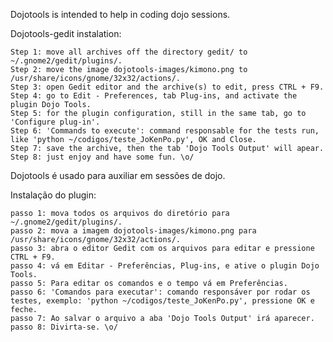 Dojotools is intended to help in coding dojo sessions.

Dojotools-gedit instalation:

    Step 1: move all archives off the directory gedit/ to ~/.gnome2/gedit/plugins/.
    Step 2: move the image dojotools-images/kimono.png to /usr/share/icons/gnome/32x32/actions/.
    Step 3: open Gedit editor and the archive(s) to edit, press CTRL + F9.
    Step 4: go to Edit - Preferences, tab Plug-ins, and activate the plugin Dojo Tools.
    Step 5: for the plugin configuration, still in the same tab, go to 'Configure plug-in'.
    Step 6: 'Commands to execute': command responsable for the tests run, like 'python ~/codigos/teste_JoKenPo.py', OK and Close.
    Step 7: save the archive, then the tab 'Dojo Tools Output' will apear.
    Step 8: just enjoy and have some fun. \o/

Dojotools é usado para auxiliar em sessões de dojo.

Instalação do plugin:

    passo 1: mova todos os arquivos do diretório para ~/.gnome2/gedit/plugins/.
    passo 2: mova a imagem dojotools-images/kimono.png para /usr/share/icons/gnome/32x32/actions/.
    passo 3: abra o editor Gedit com os arquivos para editar e pressione CTRL + F9.
    passo 4: vá em Editar - Preferências, Plug-ins, e ative o plugin Dojo Tools.
    passo 5: Para editar os comandos e o tempo vá em Preferências.
    passo 6: 'Comandos para executar': comando responsáver por rodar os testes, exemplo: 'python ~/codigos/teste_JoKenPo.py', pressione OK e feche.
    passo 7: Ao salvar o arquivo a aba 'Dojo Tools Output' irá aparecer.
    passo 8: Divirta-se. \o/
